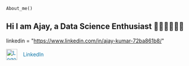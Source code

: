 `About_me()`

## Hi I am Ajay, a Data Science Enthusiast 👨🏻‍💻👨🏻‍💻

linkedin = "https://www.linkedin.com/in/ajay-kumar-72ba861b8/"

<a href="https://www.linkedin.com/in/ajay-kumar-72ba861b8/" target="_blank" style="text-decoration: none; color: #0e76a8; display: flex; align-items: center;">
    <img src="your-logo-url.png" alt="Logo" style="width: 30px; height: 30px; margin-right: 8px;">
    <i class="fab fa-linkedin" style="font-size: 24px; margin-right: 8px;"></i>
    LinkedIn
</a>

<!--
**ajstyle007** 

